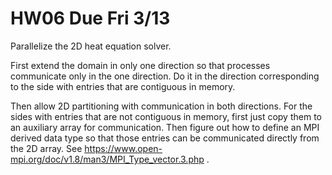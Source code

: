 
# HW06 Due Fri 3/13

Parallelize the 2D heat equation solver.

First extend the domain in only one direction so that processes communicate
only in the one direction. Do it in the direction corresponding to the side
with entries that are contiguous in memory.

Then allow 2D partitioning with communication in both directions. For the sides
with entries that are not contiguous in memory, first just copy them to an
auxiliary array for communication. Then figure out how to define an MPI derived
data type so that those entries can be communicated directly from the 2D array.
See https://www.open-mpi.org/doc/v1.8/man3/MPI_Type_vector.3.php .


